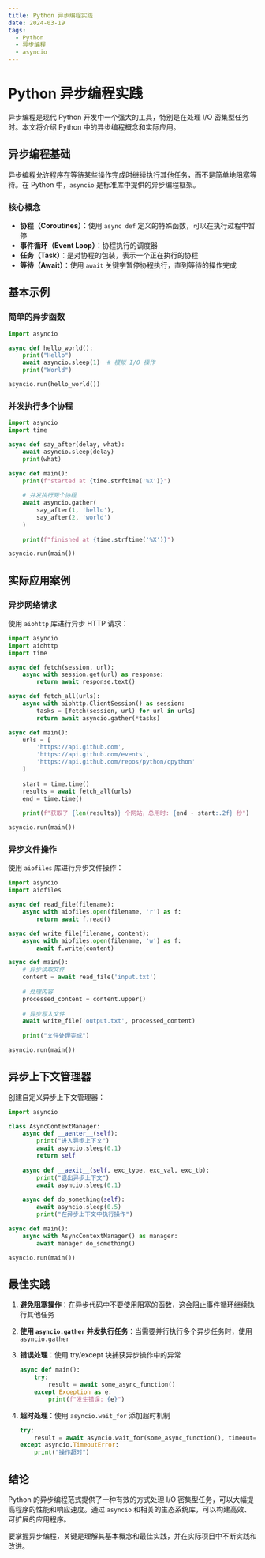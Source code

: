 ```yaml
---
title: Python 异步编程实践
date: 2024-03-19
tags:
  - Python
  - 异步编程
  - asyncio
---
```


# Python 异步编程实践

异步编程是现代 Python 开发中一个强大的工具，特别是在处理 I/O 密集型任务时。本文将介绍 Python 中的异步编程概念和实际应用。

## 异步编程基础

异步编程允许程序在等待某些操作完成时继续执行其他任务，而不是简单地阻塞等待。在 Python 中，`asyncio` 是标准库中提供的异步编程框架。

### 核心概念

- **协程（Coroutines）**：使用 `async def` 定义的特殊函数，可以在执行过程中暂停
- **事件循环（Event Loop）**：协程执行的调度器
- **任务（Task）**：是对协程的包装，表示一个正在执行的协程
- **等待（Await）**：使用 `await` 关键字暂停协程执行，直到等待的操作完成

## 基本示例

### 简单的异步函数

```python
import asyncio

async def hello_world():
    print("Hello")
    await asyncio.sleep(1)  # 模拟 I/O 操作
    print("World")

asyncio.run(hello_world())
```

### 并发执行多个协程

```python
import asyncio
import time

async def say_after(delay, what):
    await asyncio.sleep(delay)
    print(what)

async def main():
    print(f"started at {time.strftime('%X')}")
    
    # 并发执行两个协程
    await asyncio.gather(
        say_after(1, 'hello'),
        say_after(2, 'world')
    )
    
    print(f"finished at {time.strftime('%X')}")

asyncio.run(main())
```

## 实际应用案例

### 异步网络请求

使用 `aiohttp` 库进行异步 HTTP 请求：

```python
import asyncio
import aiohttp
import time

async def fetch(session, url):
    async with session.get(url) as response:
        return await response.text()

async def fetch_all(urls):
    async with aiohttp.ClientSession() as session:
        tasks = [fetch(session, url) for url in urls]
        return await asyncio.gather(*tasks)

async def main():
    urls = [
        'https://api.github.com',
        'https://api.github.com/events',
        'https://api.github.com/repos/python/cpython'
    ]
    
    start = time.time()
    results = await fetch_all(urls)
    end = time.time()
    
    print(f"获取了 {len(results)} 个网站，总用时: {end - start:.2f} 秒")

asyncio.run(main())
```

### 异步文件操作

使用 `aiofiles` 库进行异步文件操作：

```python
import asyncio
import aiofiles

async def read_file(filename):
    async with aiofiles.open(filename, 'r') as f:
        return await f.read()

async def write_file(filename, content):
    async with aiofiles.open(filename, 'w') as f:
        await f.write(content)

async def main():
    # 异步读取文件
    content = await read_file('input.txt')
    
    # 处理内容
    processed_content = content.upper()
    
    # 异步写入文件
    await write_file('output.txt', processed_content)
    
    print("文件处理完成")

asyncio.run(main())
```

## 异步上下文管理器

创建自定义异步上下文管理器：

```python
import asyncio

class AsyncContextManager:
    async def __aenter__(self):
        print("进入异步上下文")
        await asyncio.sleep(0.1)
        return self
    
    async def __aexit__(self, exc_type, exc_val, exc_tb):
        print("退出异步上下文")
        await asyncio.sleep(0.1)
    
    async def do_something(self):
        await asyncio.sleep(0.5)
        print("在异步上下文中执行操作")

async def main():
    async with AsyncContextManager() as manager:
        await manager.do_something()

asyncio.run(main())
```

## 最佳实践

1. **避免阻塞操作**：在异步代码中不要使用阻塞的函数，这会阻止事件循环继续执行其他任务
   
2. **使用 `asyncio.gather` 并发执行任务**：当需要并行执行多个异步任务时，使用 `asyncio.gather`
   
3. **错误处理**：使用 try/except 块捕获异步操作中的异常

   ```python
   async def main():
       try:
           result = await some_async_function()
       except Exception as e:
           print(f"发生错误: {e}")
   ```

4. **超时处理**：使用 `asyncio.wait_for` 添加超时机制

   ```python
   try:
       result = await asyncio.wait_for(some_async_function(), timeout=1.0)
   except asyncio.TimeoutError:
       print("操作超时")
   ```

## 结论

Python 的异步编程范式提供了一种有效的方式处理 I/O 密集型任务，可以大幅提高程序的性能和响应速度。通过 `asyncio` 和相关的生态系统库，可以构建高效、可扩展的应用程序。

要掌握异步编程，关键是理解其基本概念和最佳实践，并在实际项目中不断实践和改进。
